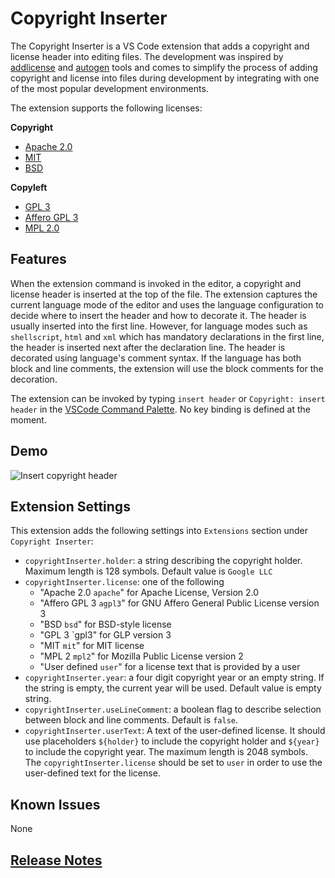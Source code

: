 # Copyright Inserter

The Copyright Inserter is a VS Code extension that adds a copyright and license header into editing files. The development was inspired by [addlicense](https://github.com/google/addlicense) and [autogen](https://github.com/mbrukman/autogen) tools and comes to simplify the process of adding copyright and license into files during development by integrating with one of the most popular development environments.

The extension supports the following licenses:

**Copyright**

- [Apache 2.0](https://www.apache.org/licenses/LICENSE-2.0)
- [MIT](https://opensource.org/licenses/MIT)
- [BSD](http://www.linfo.org/bsdlicense.html)

**Copyleft**

- [GPL 3](https://www.gnu.org/licenses/gpl-3.0.en.html)
- [Affero GPL 3](https://www.gnu.org/licenses/agpl-3.0.en.html)
- [MPL 2.0](https://www.mozilla.org/en-US/MPL/2.0/)

## Features

When the extension command is invoked in the editor, a copyright and license header is inserted at the top of the file.
The extension captures the current language mode of the editor and uses the language configuration to decide where to insert the header and how to decorate it.
The header is usually inserted into the first line. However, for language modes such as `shellscript`, `html` and `xml` which has mandatory declarations in the first line, the header is inserted next after the declaration line.
The header is decorated using language's comment syntax. If the language has both block and line comments, the extension will use the block comments for the decoration.

The extension can be invoked by typing `insert header` or `Copyright: insert header` in the [VSCode Command Palette](https://code.visualstudio.com/docs/getstarted/userinterface#_command-palette). No key binding is defined at the moment.

## Demo

![Insert copyright header](resources/animation.gif)

## Extension Settings

This extension adds the following settings into `Extensions` section under `Copyright Inserter`:

- `copyrightInserter.holder`: a string describing the copyright holder. Maximum length is 128 symbols. Default value is `Google LLC`
- `copyrightInserter.license`: one of the following
  - "Apache 2.0 `apache`" for Apache License, Version 2.0
  - "Affero GPL 3 `agpl3`" for GNU Affero General Public License version 3
  - "BSD `bsd`" for BSD-style license
  - "GPL 3 `gpl3" for GLP version 3
  - "MIT `mit`" for MIT license
  - "MPL 2 `mpl2`" for Mozilla Public License version 2
  - "User defined `user`" for a license text that is provided by a user
- `copyrightInserter.year`: a four digit copyright year or an empty string. If the string is empty, the current year will be used. Default value is empty string.
- `copyrightInserter.useLineComment`: a boolean flag to describe selection between block and line comments. Default is `false`.
- `copyrightInserter.userText`: A text of the user-defined license. It should use placeholders `${holder}` to include the copyright holder and `${year}` to include the copyright year. The maximum length is 2048 symbols. The `copyrightInserter.license` should be set to `user` in order to use the user-defined text for the license.

## Known Issues

None

## [Release Notes](CHANGELOG.md)
